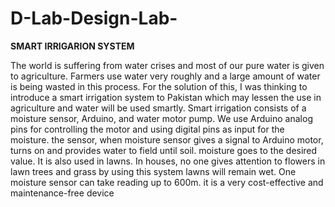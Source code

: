 # D-Lab-Design-Lab-

**SMART IRRIGARION SYSTEM**


The world is suffering from water crises and most of our pure water is given to agriculture.
Farmers use water very roughly and a large amount of water is being wasted in this process. For
the solution of this, I was thinking to introduce a smart irrigation system to Pakistan which may
lessen the use in agriculture and water will be used smartly. Smart irrigation consists of a
moisture sensor, Arduino, and water motor pump. We use Arduino analog pins for controlling
the motor and using digital pins as input for the moisture. the sensor, when moisture sensor gives
a signal to Arduino motor, turns on and provides water to field until soil. moisture goes to the
desired value. It is also used in lawns. In houses, no one gives attention to flowers in lawn trees
and grass by using this system lawns will remain wet. One moisture sensor can take reading up
to 600m. it is a very cost-effective and maintenance-free device
